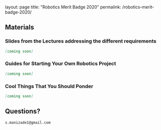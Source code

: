 layout: page
title: "Robotics Merit Badge 2020"
permalink: /robotics-merit-badge-2020/
## Materials

### Slides from the Lectures addressing the different requirements
```markdown
[coming soon]
```

### Guides for Starting Your Own Robotics Project
```markdown
[coming soon]
```

### Cool Things That You Should Ponder
```markdown
[coming soon]
```

## Questions?
```markdown
s.manizade1@gmail.com

